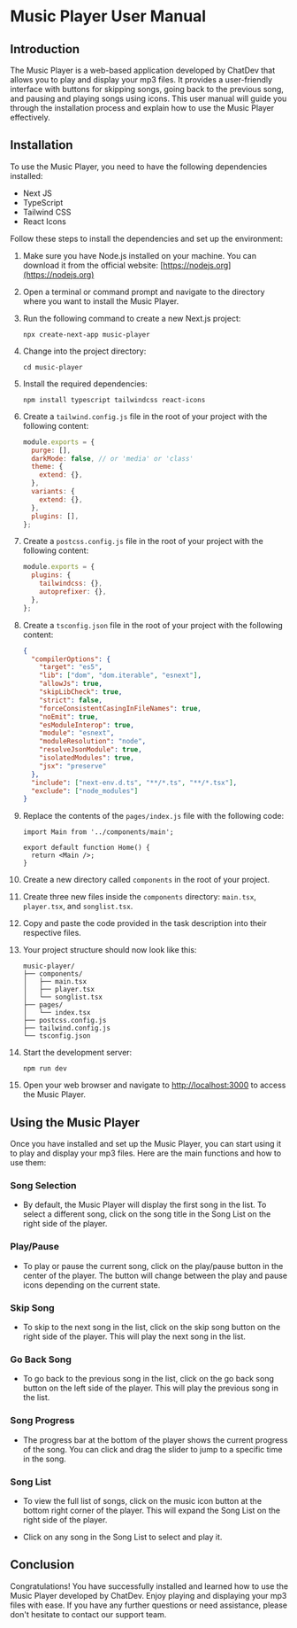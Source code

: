 # Music Player User Manual

## Introduction

The Music Player is a web-based application developed by ChatDev that allows you to play and display your mp3 files. It provides a user-friendly interface with buttons for skipping songs, going back to the previous song, and pausing and playing songs using icons. This user manual will guide you through the installation process and explain how to use the Music Player effectively.

## Installation

To use the Music Player, you need to have the following dependencies installed:

- Next JS
- TypeScript
- Tailwind CSS
- React Icons

Follow these steps to install the dependencies and set up the environment:

1. Make sure you have Node.js installed on your machine. You can download it from the official website: [https://nodejs.org](https://nodejs.org)

2. Open a terminal or command prompt and navigate to the directory where you want to install the Music Player.

3. Run the following command to create a new Next.js project:

   ```
   npx create-next-app music-player
   ```

4. Change into the project directory:

   ```
   cd music-player
   ```

5. Install the required dependencies:

   ```
   npm install typescript tailwindcss react-icons
   ```

6. Create a `tailwind.config.js` file in the root of your project with the following content:

   ```javascript
   module.exports = {
     purge: [],
     darkMode: false, // or 'media' or 'class'
     theme: {
       extend: {},
     },
     variants: {
       extend: {},
     },
     plugins: [],
   };
   ```

7. Create a `postcss.config.js` file in the root of your project with the following content:

   ```javascript
   module.exports = {
     plugins: {
       tailwindcss: {},
       autoprefixer: {},
     },
   };
   ```

8. Create a `tsconfig.json` file in the root of your project with the following content:

   ```json
   {
     "compilerOptions": {
       "target": "es5",
       "lib": ["dom", "dom.iterable", "esnext"],
       "allowJs": true,
       "skipLibCheck": true,
       "strict": false,
       "forceConsistentCasingInFileNames": true,
       "noEmit": true,
       "esModuleInterop": true,
       "module": "esnext",
       "moduleResolution": "node",
       "resolveJsonModule": true,
       "isolatedModules": true,
       "jsx": "preserve"
     },
     "include": ["next-env.d.ts", "**/*.ts", "**/*.tsx"],
     "exclude": ["node_modules"]
   }
   ```

9. Replace the contents of the `pages/index.js` file with the following code:

   ```tsx
   import Main from '../components/main';

   export default function Home() {
     return <Main />;
   }
   ```

10. Create a new directory called `components` in the root of your project.

11. Create three new files inside the `components` directory: `main.tsx`, `player.tsx`, and `songlist.tsx`.

12. Copy and paste the code provided in the task description into their respective files.

13. Your project structure should now look like this:

    ```
    music-player/
    ├── components/
    │   ├── main.tsx
    │   ├── player.tsx
    │   └── songlist.tsx
    ├── pages/
    │   └── index.tsx
    ├── postcss.config.js
    ├── tailwind.config.js
    └── tsconfig.json
    ```

14. Start the development server:

    ```
    npm run dev
    ```

15. Open your web browser and navigate to [http://localhost:3000](http://localhost:3000) to access the Music Player.

## Using the Music Player

Once you have installed and set up the Music Player, you can start using it to play and display your mp3 files. Here are the main functions and how to use them:

### Song Selection

- By default, the Music Player will display the first song in the list. To select a different song, click on the song title in the Song List on the right side of the player.

### Play/Pause

- To play or pause the current song, click on the play/pause button in the center of the player. The button will change between the play and pause icons depending on the current state.

### Skip Song

- To skip to the next song in the list, click on the skip song button on the right side of the player. This will play the next song in the list.

### Go Back Song

- To go back to the previous song in the list, click on the go back song button on the left side of the player. This will play the previous song in the list.

### Song Progress

- The progress bar at the bottom of the player shows the current progress of the song. You can click and drag the slider to jump to a specific time in the song.

### Song List

- To view the full list of songs, click on the music icon button at the bottom right corner of the player. This will expand the Song List on the right side of the player.

- Click on any song in the Song List to select and play it.

## Conclusion

Congratulations! You have successfully installed and learned how to use the Music Player developed by ChatDev. Enjoy playing and displaying your mp3 files with ease. If you have any further questions or need assistance, please don't hesitate to contact our support team.